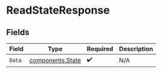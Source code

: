 # ReadStateResponse


## Fields

| Field                                                | Type                                                 | Required                                             | Description                                          |
| ---------------------------------------------------- | ---------------------------------------------------- | ---------------------------------------------------- | ---------------------------------------------------- |
| `Data`                                               | [components.State](../../models/components/state.md) | :heavy_check_mark:                                   | N/A                                                  |